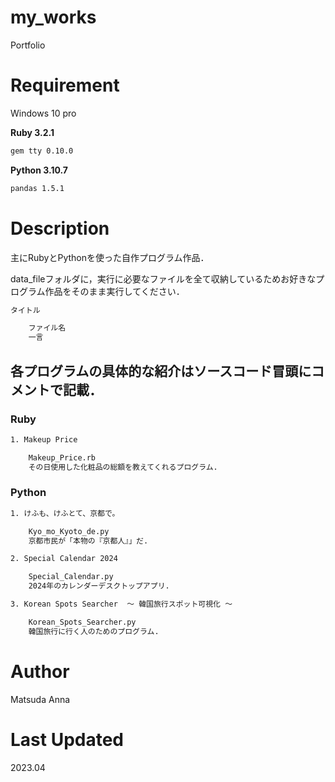 # **my_works**

Portfolio

# Requirement
Windows 10 pro

**Ruby 3.2.1**

```bash
gem tty 0.10.0
```

**Python 3.10.7**

```bash
pandas 1.5.1
```

# Description

主にRubyとPythonを使った自作プログラム作品．

data_fileフォルダに，実行に必要なファイルを全て収納しているためお好きなプログラム作品をそのまま実行してください．

```bash
タイトル

    ファイル名
    一言
```

## **各プログラムの具体的な紹介はソースコード冒頭にコメントで記載．**


### **Ruby**

```bash
1. Makeup Price

    Makeup_Price.rb
    その日使用した化粧品の総額を教えてくれるプログラム.
```

### **Python**

```bash
1. けふも、けふとて、京都で。

    Kyo_mo_Kyoto_de.py
    京都市民が「本物の『京都人』」だ.

2. Special Calendar 2024

    Special_Calendar.py
    2024年のカレンダーデスクトップアプリ.

3. Korean Spots Searcher  ～ 韓国旅行スポット可視化 ～

    Korean_Spots_Searcher.py
    韓国旅行に行く人のためのプログラム.
```

# Author

Matsuda Anna

# Last Updated

2023.04
